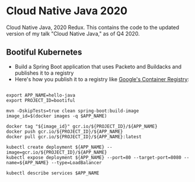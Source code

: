 # Cloud Native Java 2020

Cloud Native Java, 2020 Redux. This contains the code to the  updated version of my talk "Cloud Native Java," as of Q4 2020.



## Bootiful Kubernetes 

* 	Build a Spring Boot application that uses Packeto and Buildacks and publishes it to a registry 
* 	Here's how you publish it to a registry like [Google's Container Registry](http://gcr.io):  
```

export APP_NAME=hello-java
export PROJECT_ID=bootiful

mvn -DskipTests=true clean spring-boot:build-image
image_id=$(docker images -q $APP_NAME)

docker tag "${image_id}" gcr.io/${PROJECT_ID}/${APP_NAME}
docker push gcr.io/${PROJECT_ID}/${APP_NAME}
docker pull gcr.io/${PROJECT_ID}/${APP_NAME}:latest

kubectl create deployment ${APP_NAME} --image=gcr.io/${PROJECT_ID}/${APP_NAME}
kubectl expose deployment ${APP_NAME} --port=80 --target-port=8080 --name=${APP_NAME} --type=LoadBalancer

kubectl describe services $APP_NAME

```
